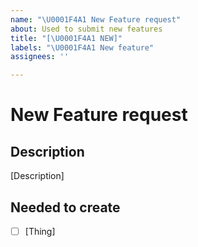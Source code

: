 ```yaml
---
name: "\U0001F4A1 New Feature request"
about: Used to submit new features
title: "[\U0001F4A1 NEW]"
labels: "\U0001F4A1 New feature"
assignees: ''

---
```


# New Feature request

## Description

[Description]



## Needed to create

- [ ] [Thing]
